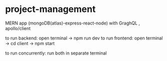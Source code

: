 # project-management

MERN app (mongoDB(atlas)-express-react-node) with GraghQL , apollo/client

to run backend: open terminal -> npm run dev
to run frontend: open terminal -> cd client -> npm start

to run concurrently: run both in separate terminal
